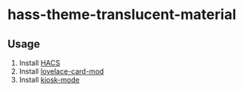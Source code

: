 # hass-theme-translucent-material
## Usage
1. Install [HACS](https://hacs.xyz/)
2. Install [lovelace-card-mod](https://github.com/thomasloven/lovelace-card-mod)
3. Install [kiosk-mode](https://github.com/maykar/kiosk-mode)
